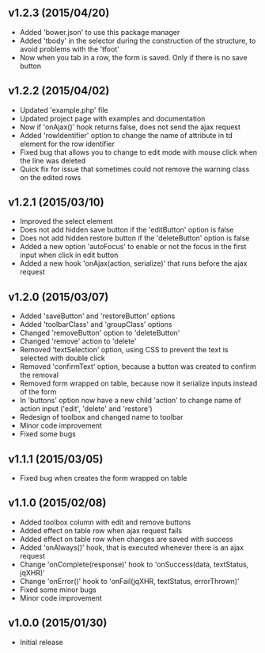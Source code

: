 v1.2.3 (2015/04/20)
-------------------
- Added 'bower.json' to use this package manager
- Added 'tbody' in the selector during the construction of the structure, to avoid problems with the 'tfoot'
- Now when you tab in a row, the form is saved. Only if there is no save button

v1.2.2 (2015/04/02)
-------------------
- Updated 'example.php' file
- Updated project page with examples and documentation
- Now if 'onAjax()' hook returns false, does not send the ajax request
- Added 'rowIdentifier' option to change the name of attribute in td element for the row identifier
- Fixed bug that allows you to change to edit mode with mouse click when the line was deleted
- Quick fix for issue that sometimes could not remove the warning class on the edited rows

v1.2.1 (2015/03/10)
-------------------
- Improved the select element
- Does not add hidden save button if the 'editButton' option is false
- Does not add hidden restore button if the 'deleteButton' option is false
- Added a new option 'autoFocus' to enable or not the focus in the first input when click in edit button
- Added a new hook 'onAjax(action, serialize)' that runs before the ajax request

v1.2.0 (2015/03/07)
-------------------
- Added 'saveButton' and 'restoreButton' options
- Added 'toolbarClass' and 'groupClass' options
- Changed 'removeButton' option to 'deleteButton'
- Changed 'remove' action to 'delete'
- Removed 'textSelection' option, using CSS to prevent the text is selected with double click
- Removed 'confirmText' option, because a button was created to confirm the removal
- Removed form wrapped on table, because now it serialize inputs instead of the form
- In 'buttons' option now have a new child 'action' to change name of action input ('edit', 'delete' and 'restore')
- Redesign of toolbox and changed name to toolbar
- Minor code improvement
- Fixed some bugs

v1.1.1 (2015/03/05)
-------------------
- Fixed bug when creates the form wrapped on table

v1.1.0 (2015/02/08)
-------------------
- Added toolbox column with edit and remove buttons
- Added effect on table row when ajax request fails
- Added effect on table row when changes are saved with success
- Added 'onAlways()' hook, that is executed whenever there is an ajax request
- Change 'onComplete(response)' hook to 'onSuccess(data, textStatus, jqXHR)'
- Change 'onError()' hook to 'onFail(jqXHR, textStatus, errorThrown)'
- Fixed some minor bugs
- Minor code improvement

v1.0.0 (2015/01/30)
-------------------
- Initial release